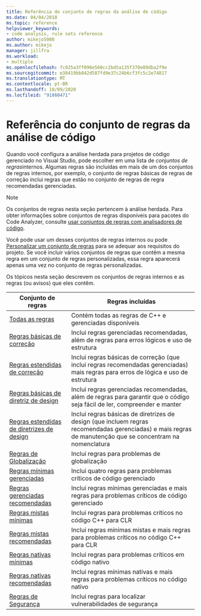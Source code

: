 ```yaml
---
title: Referência do conjunto de regras da análise de código
ms.date: 04/04/2018
ms.topic: reference
helpviewer_keywords:
- code analysis, rule sets reference
author: mikejo5000
ms.author: mikejo
manager: jillfra
ms.workload:
- multiple
ms.openlocfilehash: fc025a3ff096e560cc2bd5a135f370e89dba2f9e
ms.sourcegitcommit: e38419bb842d587fd9e37c24b6cf3fc5c2e74817
ms.translationtype: MT
ms.contentlocale: pt-BR
ms.lasthandoff: 10/09/2020
ms.locfileid: "91860471"
---
```

# <a name="code-analysis-rule-set-reference"></a>Referência do conjunto de regras da análise de código

Quando você configura a análise herdada para projetos de código gerenciado no Visual Studio, pode escolher em uma lista de *conjuntos de regras*internos. Algumas regras são incluídas em mais de um dos conjuntos de regras internos, por exemplo, o conjunto de regras básicas de regras de correção inclui regras que estão no conjunto de regras de regra recomendadas gerenciadas.

> [!NOTE]
> Os conjuntos de regras nesta seção pertencem à análise herdada. Para obter informações sobre conjuntos de regras disponíveis para pacotes do Code Analyzer, consulte [usar conjuntos de regras com analisadores de código](/dotnet/fundamentals/code-analysis/code-quality-rule-options).

Você pode usar um desses conjuntos de regras internos ou pode [Personalizar um conjunto de regras](../code-quality/how-to-create-a-custom-rule-set.md) para se adequar aos requisitos do projeto. Se você incluir vários conjuntos de regras que contêm a mesma regra em um conjunto de regras personalizadas, essa regra aparecerá apenas uma vez no conjunto de regras personalizadas.

Os tópicos nesta seção descrevem os conjuntos de regras internos e as regras (ou avisos) que eles contêm.

| Conjunto de regras | Regras incluídas |
| - | - |
| [Todas as regras](all-rules-rule-set.md) | Contém todas as regras de C++ e gerenciadas disponíveis |
| [Regras básicas de correção](basic-correctness-rules-rule-set-for-managed-code.md) | Inclui regras gerenciadas recomendadas, além de regras para erros lógicos e uso de estrutura |
| [Regras estendidas de correção](extended-correctness-rules-rule-set-for-managed-code.md) | Inclui regras básicas de correção (que inclui regras recomendadas gerenciadas) mais regras para erros de lógica e uso de estrutura |
| [Regras básicas de diretriz de design](basic-design-guideline-rules-rule-set-for-managed-code.md) | Inclui regras gerenciadas recomendadas, além de regras para garantir que o código seja fácil de ler, compreender e manter |
| [Regras estendidas de diretrizes de design](extended-design-guidelines-rules-rule-set-for-managed-code.md) | Inclui regras básicas de diretrizes de design (que incluem regras recomendadas gerenciadas) e mais regras de manutenção que se concentram na nomenclatura |
| [Regras de Globalização](globalization-rules-rule-set-for-managed-code.md) | Inclui regras para problemas de globalização |
| [Regras mínimas gerenciadas](managed-minimum-rules-rule-set-for-managed-code.md) | Inclui quatro regras para problemas críticos de código gerenciado |
| [Regras gerenciadas recomendadas](managed-recommended-rules-rule-set-for-managed-code.md) | Inclui regras mínimas gerenciadas e mais regras para problemas críticos de código gerenciado |
| [Regras mistas mínimas](mixed-minimum-rules-rule-set.md) | Inclui regras para problemas críticos no código C++ para CLR |
| [Regras mistas recomendadas](mixed-recommended-rules-rule-set.md) | Inclui regras mínimas mistas e mais regras para problemas críticos no código C++ para CLR |
| [Regras nativas mínimas](native-minimum-rules-rule-set.md) | Inclui regras para problemas críticos em código nativo |
| [Regras nativas recomendadas](native-recommended-rules-rule-set.md) | Inclui regras mínimas nativas e mais regras para problemas críticos no código nativo |
| [Regras de Segurança](security-rules-rule-set-for-managed-code.md) | Inclui regras para localizar vulnerabilidades de segurança |